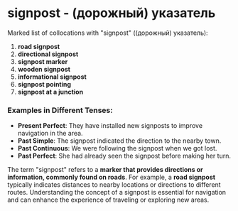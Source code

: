 # signpost - (дорожный) указатель

Marked list of collocations with "signpost" ((дорожный) указатель):

1. **road signpost**  
2. **directional signpost**  
3. **signpost marker**  
4. **wooden signpost**  
5. **informational signpost**  
6. **signpost pointing**  
7. **signpost at a junction**  

### Examples in Different Tenses:

- **Present Perfect**: They have installed new signposts to improve navigation in the area.  
- **Past Simple**: The signpost indicated the direction to the nearby town.  
- **Past Continuous**: We were following the signpost when we got lost.  
- **Past Perfect**: She had already seen the signpost before making her turn.  

The term "signpost" refers to a **marker that provides directions or information, commonly found on roads**. For example, a **road signpost** typically indicates distances to nearby locations or directions to different routes. Understanding the concept of a signpost is essential for navigation and can enhance the experience of traveling or exploring new areas.
